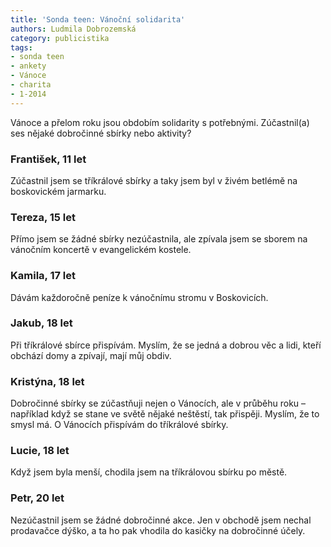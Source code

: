 ```yaml
---
title: 'Sonda teen: Vánoční solidarita'
authors: Ludmila Dobrozemská
category: publicistika
tags:
- sonda teen
- ankety
- Vánoce
- charita
- 1-2014
---
```


Vánoce a přelom roku jsou obdobím solidarity s potřebnými. Zúčastnil(a) ses nějaké dobročinné sbírky nebo aktivity?

### František, 11 let
Zúčastnil jsem se tříkrálové sbírky a taky jsem byl v živém betlémě na boskovickém jarmarku.

### Tereza, 15 let
Přímo jsem se žádné sbírky nezúčastnila, ale zpívala jsem se sborem na vánočním koncertě v evangelickém kostele.

### Kamila, 17 let
Dávám každoročně peníze k vánočnímu stromu v Boskovicích.

### Jakub, 18 let
Při tříkrálové sbírce přispívám. Myslím, že se jedná a dobrou věc a lidi, kteří obchází domy a zpívají, mají můj obdiv.

### Kristýna, 18 let
Dobročinné sbírky se zúčastňuji nejen o Vánocích, ale v průběhu roku – například když se stane ve světě nějaké neštěstí, tak přispěji. Myslím, že to smysl má. O Vánocích přispívám do tříkrálové sbírky.

### Lucie, 18 let
Když jsem byla menší, chodila jsem na tříkrálovou sbírku po městě.

### Petr, 20 let
Nezúčastnil jsem se žádné dobročinné akce. Jen v obchodě jsem nechal prodavačce dýško, a ta ho pak vhodila do kasičky na dobročinné účely.
